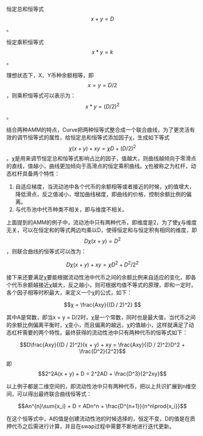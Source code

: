 恒定总和恒等式    $$x + y = D$$。

恒定乘积恒等式    $$x * y = k$$。

理想状态下，X、Y币种余额相等，即 $$x = y = D / 2$$ ，则乘积恒等式可以表示为：$$x * y = (D / 2)^2$$。

结合两种AMM的特点，Curve把两种恒等式整合成一个联合曲线，为了更灵活有效的调节恒等式的属性，给恒定总和恒等式添加因子χ，生成如下等式$$χ(x + y) + xy = χD + (D / 2)^2$$。χ是用来调节恒定总和恒等式影响占比的因子，值越大，则曲线越倾向于零滑点的直线，值越小，曲线更加倾向于高滑点的恒定乘积曲线。χ也被称之为杠杆，动态杠杆具备两个特性：

1. 自适应梯度，当流动池中各个代币的余额相等或者接近的时候，χ的值增大，降低滑点，反之值减小，增加曲线梯度，即曲线的价格，控制余额比例的偏离。
2. 与代币池中代币种类不相关，即与维度不相关。

上面提到的AMM的例子中，流动池中只有两种代币，即维度是2，为了使χ与维度无关，可以在恒定和的等式两边均乘以D，使得恒定和与恒定积有相同的维度，即$$Dχ(x + y) = D^2$$，则联合曲线的恒等式可以改为：

$$Dχ(x + y) + xy = χD^2 + D^2 / 2^2$$

接下来还要满足χ要能根据流动性池中代币之间的余额比例来自适应的变化，即各个代币余额越接近χ越大，反之越小，则可根据均值不等式的原理，即和一定时，各个因子相等时积最大，来定义一个χ的公式，如下：

$$χ =  \frac{Axy}{(D / 2)^2} $$

其中A是常数，即当x = y = D/2时，χ是一个常数，同时也是最大值，当代币之间的余额比例偏离平衡时，χ变小，而且偏离的越远，χ的值越小，这样就满足了动态杠杆需要的两个特性。最终获得的流动性池中只有两种代币的恒等式如下：

$$D\frac{Axy}{(D / 2)^2}(x + y) + xy = \frac{Axy}{(D / 2)^2}D^2 + \frac{D^2}{2^2}$$

即$$2^2A(x + y) + D = 2^2AD + \frac{D^3}{2^2xy}$$

以上例子都是二维空间的，即流动性池中只有两种代币，把以上共识扩展到n维空间，可以得出最终联合曲线恒等式：

$$An^{n}\sum{x_i} + D = ADn^n + \frac{D^{n+1}}{n^n\prod{x_i}}$$

在这个恒等式中，A的值是创建流动性池的时候选择的，恒定不变，D的值是在质押代币之后需进行计算，并且在swap过程中需要不断地进行迭代更新。







